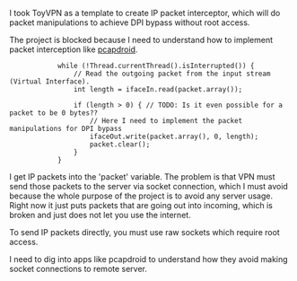 I took ToyVPN as a template to create IP packet interceptor, which will do packet manipulations to achieve DPI bypass without root access.

The project is blocked because I need to understand how to implement packet interception like [pcapdroid]([https://github.com/emanuele-f/PCAPdroid).
```
            while (!Thread.currentThread().isInterrupted()) {
                // Read the outgoing packet from the input stream (Virtual Interface).
                int length = ifaceIn.read(packet.array());

                if (length > 0) { // TODO: Is it even possible for a packet to be 0 bytes??
                    // Here I need to implement the packet manipulations for DPI bypass
                    ifaceOut.write(packet.array(), 0, length);
                    packet.clear();
                }
            }
``` 
I get IP packets into the 'packet' variable. The problem is that VPN must send those packets to the server via socket connection, which I must avoid because the whole purpose of the project is to avoid any server usage. Right now it just puts packets that are going out into incoming, which is broken and just does not let you use the internet.

To send IP packets directly, you must use raw sockets which require root access.

I need to dig into apps like pcapdroid to understand how they avoid making socket connections to remote server.
